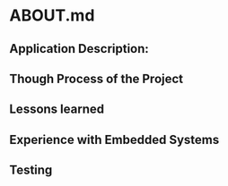 # ABOUT.md

## Application Description:


## Though Process of the Project


## Lessons learned


## Experience with Embedded Systems


## Testing

